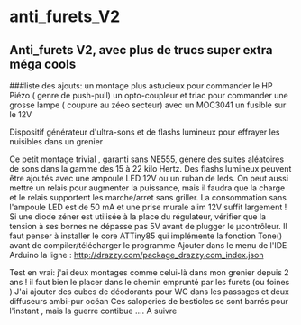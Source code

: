 # anti_furets_V2
##  Anti_furets V2, avec plus de trucs super extra méga cools
###liste des ajouts:
un montage plus astucieux pour commander le HP Piézo ( genre de push-pull)
un opto-coupleur et triac pour commander une grosse lampe ( coupure au zéeo secteur) avec un MOC3041
un fusible sur le 12V

Dispositif générateur d'ultra-sons et de flashs lumineux pour effrayer les nuisibles dans un grenier

Ce petit montage trivial , garanti sans NE555, génére des suites aléatoires de sons dans la gamme des 15 à 22 kilo Hertz. Des flashs lumineux peuvent être ajoutés avec une ampoule LED 12V ou un ruban de leds. On peut aussi mettre un relais pour augmenter la puissance, mais il faudra que la charge et le relais supportent les marche/arret sans griller. La consommation sans l'ampoule LED est de 50 mA et une prise murale alim 12V suffit largement ! Si une diode zéner est utilisée à la place du régulateur, vérifier que la tension à ses bornes ne dépasse pas 5V avant de plugger le µcontrôleur. Il faut penser à installer le core ATTiny85 qui implémente la fonction Tone() avant de compiler/télécharger le programme Ajouter dans le menu de l'IDE Arduino la ligne : http://drazzy.com/package_drazzy.com_index.json


Test en vrai: j'ai deux montages comme celui-là dans mon grenier depuis 2 ans !
il faut bien le placer dans le chemin emprunté par les furets (ou foines )
J'ai ajouter des cubes de déodorants pour WC dans les passages et deux diffuseurs ambi-pur océan
Ces saloperies de bestioles se sont barrés pour l'instant , mais la guerre contibue ....
A suivre
